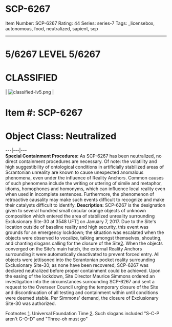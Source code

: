 # SCP-6267
Item Number: SCP-6267
Rating: 44
Series: series-7
Tags: _licensebox, autonomous, food, neutralized, sapient, scp

---

# 5/6267 LEVEL 5/6267
# CLASSIFIED
| ![classified-lv5.png](https://scp-wiki.wdfiles.com/local--files/component%3Aclassified-decoration-base/classified-lv5.png) | 
# Item #: SCP-6267
# Object Class: Neutralized  
---|---|---  
**Special Containment Procedures:** As SCP-6267 has been neutralized, no direct containment procedures are necessary.
Of note: the volatility and high suggestibility of ontological conditions in artificially stabilized areas of Scrantonian unreality are known to cause unexpected anomalous phenomena, even under the influence of Reality Anchors. Common causes of such phenomena include the writing or uttering of simile and metaphor, idioms, homophones and homonyms, which can influence local reality even when used in incomplete sentences. Furthermore, the phenomenon of retroactive causality may make such events difficult to recognize and make their catalysts difficult to identify.
**Description:** SCP-6267 is the designation given to several hundred small circular orange objects of unknown composition which entered the area of stabilized unreality surrounding Exclusionary Site-30 at 3548 UFT[1](javascript:;) on January 7, 2017. Due to the Site's location outside of baseline reality and high security, this event was grounds for an emergency lockdown; the situation was escalated when the objects were observed to vocalize, talking amongst themselves, shouting, and chanting slogans calling for the closure of the Site[2](javascript:;). When the objects converged on the Site's main hatch, the external Reality Anchors surrounding it were automatically deactivated to prevent forced entry. All objects were jettisoned into the Scrantonian pocket reality surrounding Exclusionary Site-30; as none have been recovered, SCP-6267 was declared neutralized before proper containment could be achieved.
Upon the easing of the lockdown, Site Director Maurice Simmons ordered an investigation into the circumstances surrounding SCP-6267 and sent a request to the Overseer Council urging the temporary closure of the Site and discontinuation of all testing and containment within until conditions were deemed stable. Per Simmons' demand, the closure of Exclusionary Site-30 was authorized.  
  

Footnotes
[1](javascript:;). Universal Foundation Time
[2](javascript:;). Such slogans included "S-C-P aren't G-O-D" and "Three-oh must go"